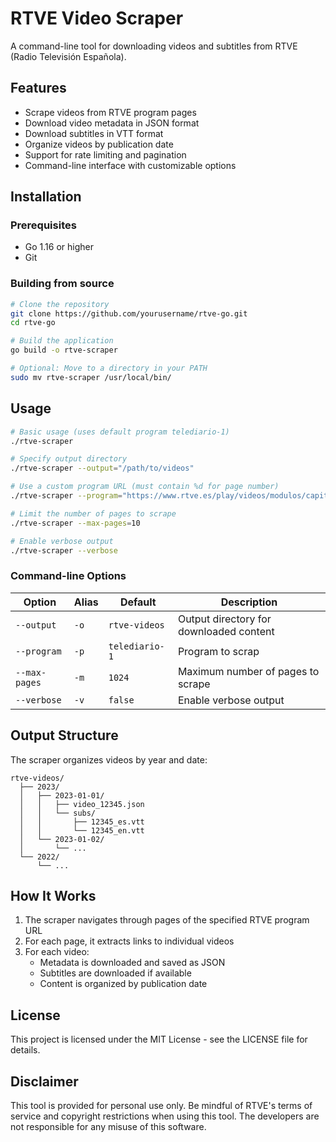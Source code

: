 # RTVE Video Scraper

A command-line tool for downloading videos and subtitles from RTVE (Radio Televisión Española).

## Features

- Scrape videos from RTVE program pages
- Download video metadata in JSON format
- Download subtitles in VTT format
- Organize videos by publication date
- Support for rate limiting and pagination
- Command-line interface with customizable options

## Installation

### Prerequisites

- Go 1.16 or higher
- Git

### Building from source

```bash
# Clone the repository
git clone https://github.com/yourusername/rtve-go.git
cd rtve-go

# Build the application
go build -o rtve-scraper

# Optional: Move to a directory in your PATH
sudo mv rtve-scraper /usr/local/bin/
```

## Usage

```bash
# Basic usage (uses default program telediario-1)
./rtve-scraper

# Specify output directory
./rtve-scraper --output="/path/to/videos"

# Use a custom program URL (must contain %d for page number)
./rtve-scraper --program="https://www.rtve.es/play/videos/modulos/capitulos/12345/?page=%d"

# Limit the number of pages to scrape
./rtve-scraper --max-pages=10

# Enable verbose output
./rtve-scraper --verbose
```

### Command-line Options

| Option | Alias | Default | Description |
|--------|-------|---------|-------------|
| `--output` | `-o` | `rtve-videos` | Output directory for downloaded content |
| `--program` | `-p` | `telediario-1` | Program to scrap |
| `--max-pages` | `-m` | `1024` | Maximum number of pages to scrape |
| `--verbose` | `-v` | `false` | Enable verbose output |

## Output Structure

The scraper organizes videos by year and date:

```
rtve-videos/
  ├── 2023/
  │   ├── 2023-01-01/
  │   │   ├── video_12345.json
  │   │   └── subs/
  │   │       ├── 12345_es.vtt
  │   │       └── 12345_en.vtt
  │   └── 2023-01-02/
  │       └── ...
  └── 2022/
      └── ...
```

## How It Works

1. The scraper navigates through pages of the specified RTVE program URL
2. For each page, it extracts links to individual videos
3. For each video:
   - Metadata is downloaded and saved as JSON
   - Subtitles are downloaded if available
   - Content is organized by publication date

## License

This project is licensed under the MIT License - see the LICENSE file for details.

## Disclaimer

This tool is provided for personal use only. Be mindful of RTVE's terms of service and copyright restrictions when using this tool. The developers are not responsible for any misuse of this software.
